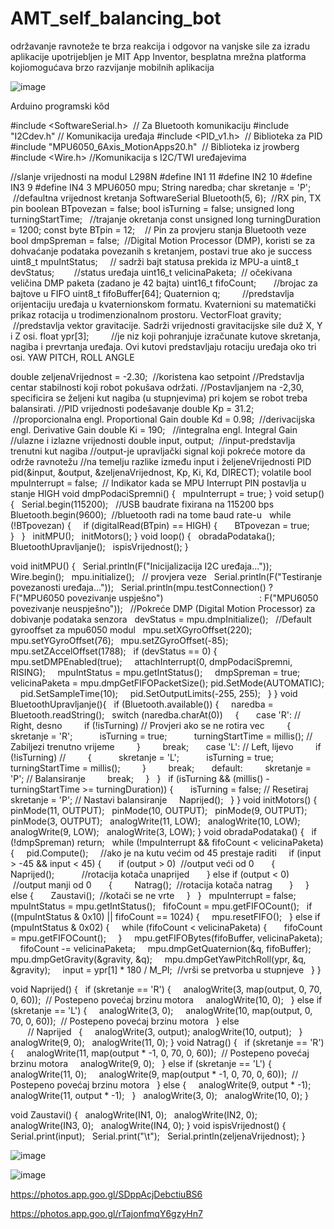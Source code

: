 # AMT_self_balancing_bot
održavanje ravnoteže te brza reakcija i odgovor na vanjske sile
za izradu aplikacije upotrijebljen je MIT App Inventor, besplatna mrežna platforma kojiomogućava brzo razvijanje mobilnih aplikacija

![image](https://github.com/marioblazeka/AMT_self_balancing_bot/assets/147752707/b1a6a29a-dadf-495e-946c-c4372cf11dd9)

Arduino programski kôd

#include &lt;SoftwareSerial.h&gt;  // Za Bluetooth komunikaciju
#include &quot;I2Cdev.h&quot; // Komunikacija uređaja
#include &lt;PID_v1.h&gt;  // Biblioteka za PID
#include &quot;MPU6050_6Axis_MotionApps20.h&quot;  // Biblioteka iz jrowberg
#include &lt;Wire.h&gt; //Komunikacija s I2C/TWI uređajevima

//slanje vrijednosti na modul L298N
#define IN1 11
#define IN2 10
#define IN3 9
#define IN4 3
MPU6050 mpu;
String naredba;
char skretanje = &#39;P&#39;;  //defaultna vrijednost kretanja
SoftwareSerial Bluetooth(5, 6);  //RX pin, TX pin
boolean BTpovezan = false;
bool isTurning = false;
unsigned long turningStartTime;   //trajanje okretanja
const unsigned long turningDuration = 1200;
const byte BTpin = 12;    // Pin za provjeru stanja Bluetooth veze
bool dmpSpreman = false;  //Digital Motion Processor (DMP), koristi
se za dohvaćanje podataka povezanih s kretanjem, postavi true ako je
success
uint8_t mpuIntStatus;     // sadrži bajt statusa prekida iz MPU-a
uint8_t devStatus;        //status uređaja
uint16_t velicinaPaketa;  // očekivana veličina DMP paketa (zadano
je 42 bajta)
uint16_t fifoCount;       //brojac za bajtove u FIFO
uint8_t fifoBuffer[64];
Quaternion q;         //predstavlja orijentaciju uređaja u
kvaternionskom formatu. Kvaternioni su matematički prikaz rotacija u
trodimenzionalnom prostoru.
VectorFloat gravity;  //predstavlja vektor gravitacije. Sadrži
vrijednosti gravitacijske sile duž X, Y i Z osi.
float ypr[3];         //je niz koji pohranjuje izračunate kutove
skretanja, nagiba i prevrtanja uređaja. Ovi kutovi predstavljaju
rotaciju uređaja oko tri osi. YAW PITCH, ROLL ANGLE

double zeljenaVrijednost = -2.30;  //koristena kao setpoint
//Predstavlja centar stabilnosti koji robot pokušava održati.
//Postavljanjem na -2,30, specificira se željeni kut nagiba (u
stupnjevima) pri kojem se robot treba balansirati.
//PID vrijednosti podešavanje
double Kp = 31.2;  //proporcionalna engl. Proportional Gain
double Kd = 0.98;  //derivacijska engl. Derivative Gain
double Ki = 190;   //integralna engl. Integral Gain
//ulazne i izlazne vrijednosti
double input, output;  //input-predstavlja trenutni kut nagiba
//output-je upravljački signal koji pokreće motore da održe
ravnotežu
//na temelju razlike između input i željeneVrijednosti
PID pid(&amp;input, &amp;output, &amp;zeljenaVrijednost, Kp, Ki, Kd, DIRECT);
volatile bool mpuInterrupt = false;  // Indikator kada se MPU
Interrupt PIN postavlja u stanje HIGH
void dmpPodaciSpremni() {
  mpuInterrupt = true;
}
void setup() {
  Serial.begin(115200);   //USB baudrate fixirana na 115200 bps
  Bluetooth.begin(9600);  //bluetooth radi na tome baud rate-u
  while (!BTpovezan) {
    if (digitalRead(BTpin) == HIGH) {
      BTpovezan = true;
    }
  }
  initMPU();
  initMotors();
}
void loop() {
  obradaPodataka();
  BluetoothUpravljanje();
  ispisVrijednost();
}

void initMPU() {
  Serial.println(F(&quot;Inicijalizacija I2C uređaja...&quot;));
  Wire.begin();
  mpu.initialize();
  // provjera veze
  Serial.println(F(&quot;Testiranje povezanosti uređaja...&quot;));
  Serial.println(mpu.testConnection() ? F(&quot;MPU6050 povezivanje
uspješno&quot;)
                                      : F(&quot;MPU6050 povezivanje
neuspješno&quot;));
  //Pokreće DMP (Digital Motion Processor) za dobivanje podataka
senzora
  devStatus = mpu.dmpInitialize();
  //Default gyrooffset za mpu6050 modul
  mpu.setXGyroOffset(220);
  mpu.setYGyroOffset(76);
  mpu.setZGyroOffset(-85);
  mpu.setZAccelOffset(1788);
  if (devStatus == 0) {
    mpu.setDMPEnabled(true);
    attachInterrupt(0, dmpPodaciSpremni, RISING);
    mpuIntStatus = mpu.getIntStatus();
    dmpSpreman = true;
    velicinaPaketa = mpu.dmpGetFIFOPacketSize();
    pid.SetMode(AUTOMATIC);
    pid.SetSampleTime(10);
    pid.SetOutputLimits(-255, 255);
  }
}
void BluetoothUpravljanje(){
  if (Bluetooth.available()) {
    naredba = Bluetooth.readString();
  switch (naredba.charAt(0))
    {
      case &#39;R&#39;: // Right, desno
        if (!isTurning) // Provjeri ako se ne rotira vec
        {
          skretanje = &#39;R&#39;;
          isTurning = true;
          turningStartTime = millis(); // Zabiljezi trenutno vrijeme
        }
        break;
      case &#39;L&#39;: // Left, lijevo
        if (!isTurning) //
        {
          skretanje = &#39;L&#39;;
          isTurning = true;
          turningStartTime = millis();
        }
        break;
      default:
        skretanje = &#39;P&#39;; // Balansiranje
        break;
    }
  }
  if (isTurning &amp;&amp; (millis() - turningStartTime &gt;= turningDuration))
{
 
    isTurning = false; // Resetiraj
    skretanje = &#39;P&#39;; // Nastavi balansiranje
    Naprijed();
  }
}
void initMotors() {
  pinMode(11, OUTPUT);
  pinMode(10, OUTPUT);
  pinMode(9, OUTPUT);
  pinMode(3, OUTPUT);
  analogWrite(11, LOW);
  analogWrite(10, LOW);
  analogWrite(9, LOW);
  analogWrite(3, LOW);
}
void obradaPodataka() {
  if (!dmpSpreman) return;
  while (!mpuInterrupt &amp;&amp; fifoCount &lt; velicinaPaketa) {
    pid.Compute();
    //ako je na kutu većim od 45 prestaje raditi
    if (input &gt; -45 &amp;&amp; input &lt; 45) {
      if (output &gt; 0)  //output veći od 0
      {
        Naprijed();           //rotacija kotača unaprijed
      } else if (output &lt; 0)  //output manji od 0
      {
        Natrag();  //rotacija kotača natrag
      }
    } else {
      Zaustavi();  //kotači se ne vrte
    }
  }
  mpuInterrupt = false;
  mpuIntStatus = mpu.getIntStatus();
  fifoCount = mpu.getFIFOCount();
  if ((mpuIntStatus &amp; 0x10) || fifoCount == 1024) {
    mpu.resetFIFO();
  } else if (mpuIntStatus &amp; 0x02) {
    while (fifoCount &lt; velicinaPaketa) {
      fifoCount = mpu.getFIFOCount();
    }
    mpu.getFIFOBytes(fifoBuffer, velicinaPaketa);
    fifoCount -= velicinaPaketa;
    mpu.dmpGetQuaternion(&amp;q, fifoBuffer);
    mpu.dmpGetGravity(&amp;gravity, &amp;q);
    mpu.dmpGetYawPitchRoll(ypr, &amp;q, &amp;gravity);
    input = ypr[1] * 180 / M_PI;  //vrši se pretvorba u stupnjeve
  }
}

void Naprijed() {
  if (skretanje == &#39;R&#39;) {
    analogWrite(3, map(output, 0, 70, 0, 60));  // Postepeno povećaj
brzinu motora
    analogWrite(10, 0);
  } else if (skretanje == &#39;L&#39;) {
    analogWrite(3, 0);
    analogWrite(10, map(output, 0, 70, 0, 60));  // Postepeno
povećaj brzinu motora
  } else                                          // Naprijed
  {
    analogWrite(3, output);
    analogWrite(10, output);
  }
  analogWrite(9, 0);
  analogWrite(11, 0);
}
void Natrag() {
  if (skretanje == &#39;R&#39;) {
    analogWrite(11, map(output * -1, 0, 70, 0, 60));  // Postepeno
povećaj brzinu motora
    analogWrite(9, 0);
  } else if (skretanje == &#39;L&#39;) {
    analogWrite(11, 0);
    analogWrite(9, map(output * -1, 0, 70, 0, 60));  // Postepeno
povećaj brzinu motora
  } else {
    analogWrite(9, output * -1);
    analogWrite(11, output * -1);
  }
  analogWrite(3, 0);
  analogWrite(10, 0);
}

void Zaustavi() {
  analogWrite(IN1, 0);
  analogWrite(IN2, 0);
  analogWrite(IN3, 0);
  analogWrite(IN4, 0);
}
void ispisVrijednost() {
  Serial.print(input);
  Serial.print(&quot;\t&quot;);
  Serial.println(zeljenaVrijednost);
}




![image](https://github.com/marioblazeka/AMT_self_balancing_bot/assets/147752707/61fb4cea-59cd-40bf-8b42-66c833632c08)


![image](https://github.com/marioblazeka/AMT_self_balancing_bot/assets/147752707/c6b358e2-512d-4c9f-9c43-e00f8246ebff)


https://photos.app.goo.gl/SDppAcjDebctiuBS6

https://photos.app.goo.gl/rTajonfmqY6gzyHn7


